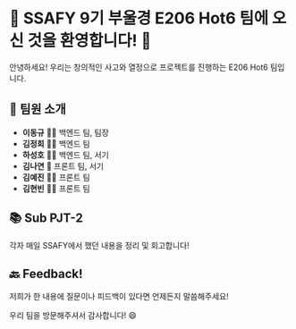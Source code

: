 # 🚀 SSAFY 9기 부울경 E206 Hot6 팀에 오신 것을 환영합니다! 🎉

안녕하세요! 우리는 창의적인 사고와 열정으로 프로젝트를 진행하는 E206 Hot6 팀입니다.

## 👥 팀원 소개

- **이동규** 🐱‍👤 백엔드 팀, 팀장 
- **김정희** 🧙‍♂️ 백엔드 팀
- **하성호** 🕵️‍♀️ 백엔드 팀, 서기
- **김나연** 🤖 프론트 팀, 서기
- **김예진** 🧚‍♀️ 프론트 팀
- **김현빈** 🐱‍🚀 프론트 팀

## 📚 Sub PJT-2

각자 매일 SSAFY에서 했던 내용을 정리 및 회고합니다! 

## 🔙 Feedback!

저희가 한 내용에 질문이나 피드백이 있다면 언제든지 말씀해주세요!

우리 팀을 방문해주셔서 감사합니다! 😄

 
